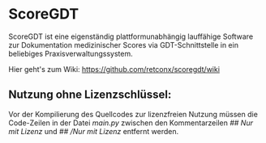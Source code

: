 # ScoreGDT
ScoreGDT ist eine eigenständig plattformunabhängig lauffähige Software zur Dokumentation medizinischer Scores via GDT-Schnittstelle in ein beliebiges Praxisverwaltungssystem.

Hier geht's zum Wiki: https://github.com/retconx/scoregdt/wiki

## Nutzung ohne Lizenzschlüssel:
Vor der Kompilierung des Quellcodes zur lizenzfreien Nutzung müssen die Code-Zeilen in der Datei _main.py_ zwischen den Kommentarzeilen _## Nur mit Lizenz_ und _## /Nur mit Lizenz_ entfernt werden.
